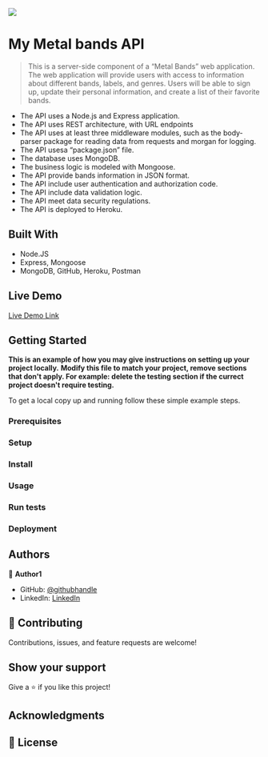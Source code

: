 ![](https://mybands.herokuapp.com/)

# My Metal bands API

> This is a server-side component of a “Metal Bands” web application. The web
application will provide users with access to information about different
bands, labels, and genres. Users will be able to sign up, update their
personal information, and create a list of their favorite bands.


* The API uses a Node.js and Express application.
* The API uses REST architecture, with URL endpoints 
* The API uses at least three middleware modules, such as the body-parser package for
reading data from requests and morgan for logging.
* The API usesa “package.json” file.
* The database uses MongoDB.
* The business logic is modeled with Mongoose.
* The API provide bands information in JSON format.
* The API include user authentication and authorization code.
* The API include data validation logic.
* The API meet data security regulations.
* The API is deployed to Heroku.


## Built With

- Node.JS
- Express, Mongoose
- MongoDB, GitHub, Heroku, Postman

## Live Demo

[Live Demo Link](https://mybands.herokuapp.com/)


## Getting Started

**This is an example of how you may give instructions on setting up your project locally.**
**Modify this file to match your project, remove sections that don't apply. For example: delete the testing section if the currect project doesn't require testing.**


To get a local copy up and running follow these simple example steps.

### Prerequisites

### Setup

### Install

### Usage

### Run tests

### Deployment



## Authors

👤 **Author1**

- GitHub: [@githubhandle](https://github.com/PierrePetitpas)
- LinkedIn: [LinkedIn](https://www.linkedin.com/in/pierre-petitpas-3021861)


## 🤝 Contributing

Contributions, issues, and feature requests are welcome!

## Show your support

Give a ⭐️ if you like this project!

## Acknowledgments


## 📝 License

